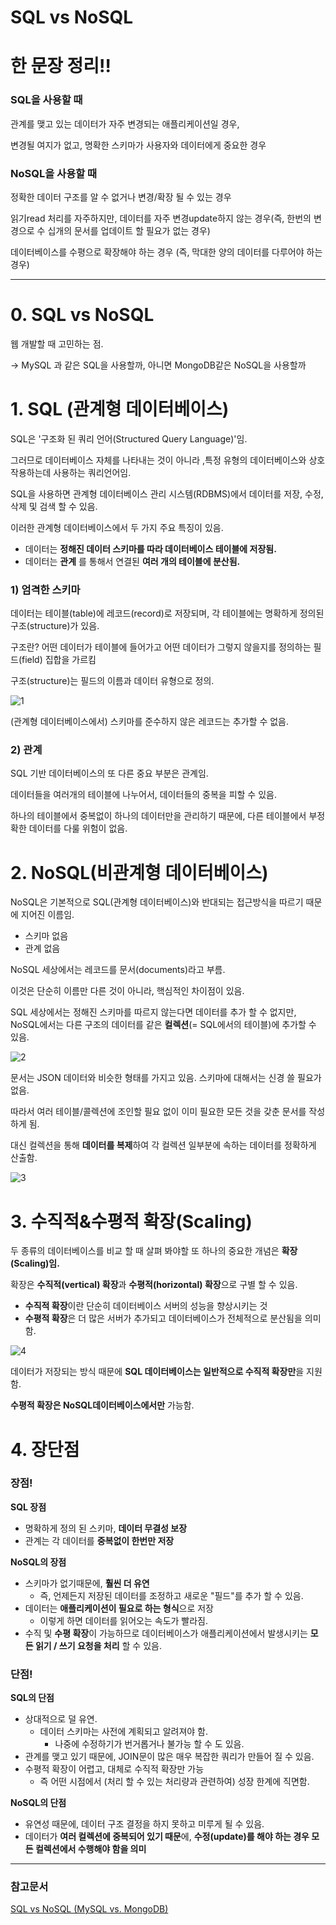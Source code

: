 # SQL vs NoSQL

# 한 문장 정리‼️

### SQL을 사용할 때

관계를 맺고 있는 데이터가 자주 변경되는 애플리케이션일 경우,

변경될 여지가 없고, 명확한 스키마가 사용자와 데이터에게 중요한 경우

### NoSQL을 사용할 때

정확한 데이터 구조를 알 수 없거나 변경/확장 될 수 있는 경우

읽기read 처리를 자주하지만, 데이터를 자주 변경update하지 않는 경우(즉, 한번의 변경으로 수 십개의 문서를 업데이트 할 필요가 없는 경우) 

데이터베이스를 수평으로 확장해야 하는 경우 (즉, 막대한 양의 데이터를 다루어야 하는 경우)

---

# 0. SQL vs NoSQL

웹 개발할 때 고민하는 점.

→ MySQL 과 같은 SQL을 사용할까, 아니면 MongoDB같은 NoSQL을 사용할까

# 1. SQL (관계형 데이터베이스)

SQL은 '구조화 된 쿼리 언어(Structured Query Language)'임.

그러므로 데이터베이스 자체를 나타내는 것이 아니라 ,특정 유형의 데이터베이스와 상호 작용하는데 사용하는 쿼리언어임.

SQL을 사용하면 관계형 데이터베이스 관리 시스템(RDBMS)에서 데이터를 저장, 수정, 삭제 및 검색 할 수 있음.

이러한 관계형 데이터베이스에서 두 가지 주요 특징이 있음.

- 데이터는 **정해진 데이터 스키마를 따라 데이터베이스 테이블에 저장됨.**
- 데이터는 **관계** 를 통해서 연결된 **여러 개의 테이블에 분산됨.**

### 1) 엄격한 스키마

데이터는 테이블(table)에 레코드(record)로 저장되며, 각 테이블에는 명확하게 정의된 구조(structure)가 있음.

구조란? 어떤 데이터가 테이블에 들어가고 어떤 데이터가 그렇지 않을지를 정의하는 필드(field) 집합을 가르킴

구조(structure)는 필드의 이름과 데이터 유형으로 정의.

![1](./image/1.png)

(관계형 데이터베이스에서) 스키마를 준수하지 않은 레코드는 추가할 수 없음.

### 2) 관계

SQL 기반 데이터베이스의 또 다른 중요 부분은 관계임.

데이터들을 여러개의 테이블에 나누어서, 데이터들의 중복을 피할 수 있음. 

하나의 테이블에서 중복없이 하나의 데이터만을 관리하기 때문에, 다른 테이블에서 부정확한 데이터를 다룰 위험이 없음.

# 2. NoSQL(비관계형 데이터베이스)

NoSQL은 기본적으로 SQL(관계형 데이터베이스)와 반대되는 접근방식을 따르기 때문에 지어진 이름임.

- 스키마 없음
- 관계 없음

NoSQL 세상에서는 레코드를 문서(documents)라고 부름.

이것은 단순히 이름만 다른 것이 아니라, 핵심적인 차이점이 있음.

SQL 세상에서는 정해진 스키마를 따르지 않는다면 데이터를 추가 할 수 없지만, NoSQL에서는 다른 구조의 데이터를 같은 **컬렉션**(= SQL에서의 테이블)에 추가할 수 있음.

![2](./image/2.png)

문서는 JSON 데이터와 비슷한 형태를 가지고 있음. 스키마에 대해서는 신경 쓸 필요가 없음. 

따라서 여러 테이블/콜렉션에 조인할 필요 없이 이미 필요한 모든 것을 갖춘 문서를 작성하게 됨. 

대신 컬렉션을 통해 **데이터를 복제**하여 각 컬렉션 일부분에 속하는 데이터를 정확하게 산출함.

![3](./image/3.png)

# 3. 수직적&수평적 확장(Scaling)

두 종류의 데이터베이스를 비교 할 때 살펴 봐야할 또 하나의 중요한 개념은 **확장(Scaling)임.**

확장은 **수직적(vertical) 확장**과 **수평적(horizontal) 확장**으로 구별 할 수 있음.

- **수직적 확장**이란 단순히 데이터베이스 서버의 성능을 향상시키는 것
- **수평적 확장**은 더 많은 서버가 추가되고 데이터베이스가 전체적으로 분산됨을 의미함.

![4](./image/4.png)

데이터가 저장되는 방식 때문에 **SQL 데이터베이스는 일반적으로 수직적 확장만**을 지원함.

**수평적 확장은 NoSQL데이터베이스에서만** 가능함.

# 4. 장단점

### 장점!

**SQL 장점**

- 명확하게 정의 된 스키마, **데이터 무결성 보장**
- 관계는 각 데이터를 **중복없이 한번만 저장**

**NoSQL의 장점**

- 스키마가 없기때문에, **훨씬 더 유연**
    - 즉, 언제든지 저장된 데이터를 조정하고 새로운 "필드"를 추가 할 수 있음.
- 데이터는 **애플리케이션이 필요로 하는 형식**으로 저장
    - 이렇게 하면 데이터를 읽어오는 속도가 빨라짐.
- 수직 및 **수평 확장**이 가능하므로 데이터베이스가 애플리케이션에서 발생시키는 **모든 읽기 / 쓰기 요청을 처리** 할 수 있음.

### 단점!

**SQL의 단점**

- 상대적으로 덜 유연.
    - 데이터 스키마는 사전에 계획되고 알려져야 함.
        - 나중에 수정하기가 번거롭거나 불가능 할 수 도 있음.
- 관계를 맺고 있기 때문에, JOIN문이 많은 매우 복잡한 쿼리가 만들어 질 수 있음.
- 수평적 확장이 어렵고, 대체로 수직적 확장만 가능
    - 즉 어떤 시점에서 (처리 할 수 있는 처리량과 관련하여) 성장 한계에 직면함.

**NoSQL의 단점**

- 유연성 때문에, 데이터 구조 결정을 하지 못하고 미루게 될 수 있음.
- 데이터가 **여러 컬렉션에 중복되어 있기 때문**에, **수정(update)를 해야 하는 경우 모든 컬렉션에서 수행해야 함을 의미**

---

### 참고문서

[SQL vs NoSQL (MySQL vs. MongoDB)](https://siyoon210.tistory.com/130)

